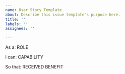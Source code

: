 ```yaml
---
name: User Story Template
about: Describe this issue template's purpose here.
title: ''
labels: ''
assignees: ''

---
```


As a: ROLE

I can: CAPABILITY

So that: RECEIVED BENEFIT
